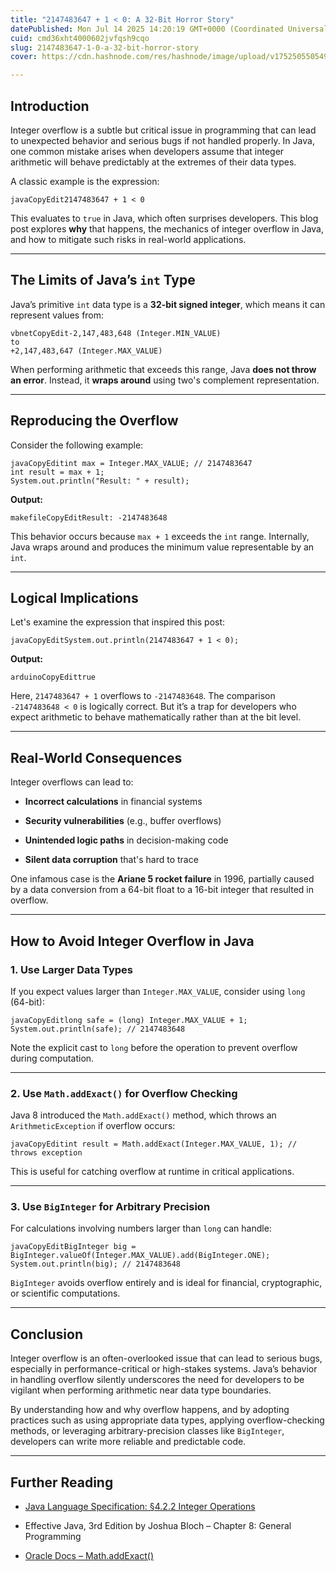 ```yaml
---
title: "2147483647 + 1 < 0: A 32-Bit Horror Story"
datePublished: Mon Jul 14 2025 14:20:19 GMT+0000 (Coordinated Universal Time)
cuid: cmd36xht4000602jvfqsh9cqo
slug: 2147483647-1-0-a-32-bit-horror-story
cover: https://cdn.hashnode.com/res/hashnode/image/upload/v1752505505494/e7c0ae97-a5bd-4512-a43e-597a58796586.png

---
```


## Introduction

Integer overflow is a subtle but critical issue in programming that can lead to unexpected behavior and serious bugs if not handled properly. In Java, one common mistake arises when developers assume that integer arithmetic will behave predictably at the extremes of their data types.

A classic example is the expression:

```plaintext
javaCopyEdit2147483647 + 1 < 0
```

This evaluates to `true` in Java, which often surprises developers. This blog post explores **why** that happens, the mechanics of integer overflow in Java, and how to mitigate such risks in real-world applications.

---

## The Limits of Java’s `int` Type

Java’s primitive `int` data type is a **32-bit signed integer**, which means it can represent values from:

```plaintext
vbnetCopyEdit-2,147,483,648 (Integer.MIN_VALUE)
to
+2,147,483,647 (Integer.MAX_VALUE)
```

When performing arithmetic that exceeds this range, Java **does not throw an error**. Instead, it **wraps around** using two's complement representation.

---

## Reproducing the Overflow

Consider the following example:

```plaintext
javaCopyEditint max = Integer.MAX_VALUE; // 2147483647
int result = max + 1;
System.out.println("Result: " + result);
```

**Output:**

```plaintext
makefileCopyEditResult: -2147483648
```

This behavior occurs because `max + 1` exceeds the `int` range. Internally, Java wraps around and produces the minimum value representable by an `int`.

---

## Logical Implications

Let's examine the expression that inspired this post:

```plaintext
javaCopyEditSystem.out.println(2147483647 + 1 < 0);
```

**Output:**

```plaintext
arduinoCopyEdittrue
```

Here, `2147483647 + 1` overflows to `-2147483648`. The comparison `-2147483648 < 0` is logically correct. But it’s a trap for developers who expect arithmetic to behave mathematically rather than at the bit level.

---

## Real-World Consequences

Integer overflows can lead to:

* **Incorrect calculations** in financial systems
    
* **Security vulnerabilities** (e.g., buffer overflows)
    
* **Unintended logic paths** in decision-making code
    
* **Silent data corruption** that's hard to trace
    

One infamous case is the **Ariane 5 rocket failure** in 1996, partially caused by a data conversion from a 64-bit float to a 16-bit integer that resulted in overflow.

---

## How to Avoid Integer Overflow in Java

### 1\. **Use Larger Data Types**

If you expect values larger than `Integer.MAX_VALUE`, consider using `long` (64-bit):

```plaintext
javaCopyEditlong safe = (long) Integer.MAX_VALUE + 1;
System.out.println(safe); // 2147483648
```

Note the explicit cast to `long` before the operation to prevent overflow during computation.

---

### 2\. **Use** `Math.addExact()` for Overflow Checking

Java 8 introduced the `Math.addExact()` method, which throws an `ArithmeticException` if overflow occurs:

```plaintext
javaCopyEditint result = Math.addExact(Integer.MAX_VALUE, 1); // throws exception
```

This is useful for catching overflow at runtime in critical applications.

---

### 3\. **Use** `BigInteger` for Arbitrary Precision

For calculations involving numbers larger than `long` can handle:

```plaintext
javaCopyEditBigInteger big = BigInteger.valueOf(Integer.MAX_VALUE).add(BigInteger.ONE);
System.out.println(big); // 2147483648
```

`BigInteger` avoids overflow entirely and is ideal for financial, cryptographic, or scientific computations.

---

## Conclusion

Integer overflow is an often-overlooked issue that can lead to serious bugs, especially in performance-critical or high-stakes systems. Java’s behavior in handling overflow silently underscores the need for developers to be vigilant when performing arithmetic near data type boundaries.

By understanding how and why overflow happens, and by adopting practices such as using appropriate data types, applying overflow-checking methods, or leveraging arbitrary-precision classes like `BigInteger`, developers can write more reliable and predictable code.

---

## Further Reading

* [Java Language Specification: §4.2.2 Integer Operations](https://docs.oracle.com/javase/specs/jls/se17/html/jls-4.html#jls-4.2.2)
    
* Effective Java, 3rd Edition by Joshua Bloch – Chapter 8: General Programming
    
* [Oracle Docs – Math.addExact()](https://docs.oracle.com/javase/8/docs/api/java/lang/Math.html#addExact-int-int-)